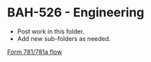 # BAH-526 - Engineering

* Post work in this folder.
* Add new sub-folders as needed.

[Form 781/781a flow](../../526-overall-flow.md#PTSD)
